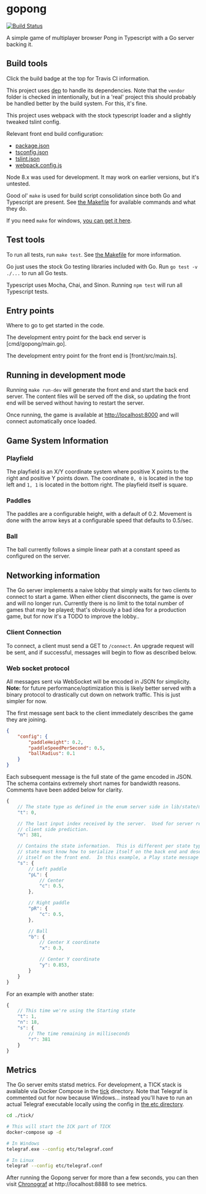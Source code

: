# gopong

[![Build Status](https://travis-ci.org/Evertras/gopong.svg?branch=master)](https://travis-ci.org/Evertras/gopong)

A simple game of multiplayer browser Pong in Typescript with a Go server backing it.

## Build tools

Click the build badge at the top for Travis CI information.

This project uses [dep](https://github.com/golang/dep) to handle its dependencies. Note that the
`vendor` folder is checked in intentionally, but in a 'real' project this should probably be
handled better by the build system.  For this, it's fine.

This project uses webpack with the stock typescript loader and a slightly tweaked tslint config.

Relevant front end build configuration:

* [package.json](package.json)
* [tsconfig.json](tsconfig.json)
* [tslint.json](tslint.json)
* [webpack.config.js](webpack.config.js)

Node 8.x was used for development.  It may work on earlier versions, but it's untested.

Good ol' `make` is used for build script consolidation since both Go and Typescript are present.
See [the Makefile](Makefile) for available commands and what they do.

If you need `make` for windows, [you can get it here](http://gnuwin32.sourceforge.net/packages/make.htm).

## Test tools

To run all tests, run `make test`.  See [the Makefile](Makefile) for more information.

Go just uses the stock Go testing libraries included with Go.  Run `go test -v ./...` to run all Go tests.

Typescript uses Mocha, Chai, and Sinon.  Running `npm test` will run all Typescript tests.

## Entry points

Where to go to get started in the code.

The development entry point for the back end server is [cmd/gopong/main.go].

The development entry point for the front end is [front/src/main.ts].

## Running in development mode

Running `make run-dev` will generate the front end and start the back end server.  The content files will be served
off the disk, so updating the front end will be served without having to restart the server.

Once running, the game is available at [http://localhost:8000](http://localhost:8000) and will connect automatically once loaded.

## Game System Information

### Playfield

The playfield is an X/Y coordinate system where positive X points to the right and positive Y
points down.  The coordinate `0, 0` is located in the top left and `1, 1` is located in the
bottom right.  The playfield itself is square.

### Paddles

The paddles are a configurable height, with a default of 0.2.  Movement is done with the arrow keys at
a configurable speed that defaults to 0.5/sec.

### Ball

The ball currently follows a simple linear path at a constant speed as configured on the server.

## Networking information

The Go server implements a naive lobby that simply waits for two clients to connect to start a game.
When either client disconnects, the game is over and will no longer run.  Currently there is no limit
to the total number of games that may be played; that's obviously a bad idea for a production game,
but for now it's a TODO to improve the lobby..

### Client Connection

To connect, a client must send a GET to `/connect`.  An upgrade request will be sent, and if successful,
messages will begin to flow as described below.

### Web socket protocol

All messages sent via WebSocket will be encoded in JSON for simplicity.  **Note:** for future
performance/optimization this is likely better served with a binary protocol to drastically
cut down on network traffic.  This is just simpler for now.

The first message sent back to the client immediately describes the game they are joining.

```json
{
    "config": {
        "paddleHeight": 0.2,
        "paddleSpeedPerSecond": 0.5,
        "ballRadius": 0.1
    }
}
```

Each subsequent message is the full state of the game encoded in JSON.  The schema contains extremely
short names for bandwidth reasons.  Comments have been added below for clarity.

```javascript
{
    // The state type as defined in the enum server side in lib/state/message/state.go
    "t": 0,

    // The last input index received by the server.  Used for server reconciliation and
    // client side prediction.
    "n": 381,

    // Contains the state information.  This is different per state type, and each
    // state must know how to serialize itself on the back end and deserialize
    // itself on the front end.  In this example, a Play state message is shown.
    "s": {
        // Left paddle
        "pL": {
            // Center
            "c": 0.5,
        },

        // Right paddle
        "pR": {
            "c": 0.5,
        },

        // Ball
        "b": {
            // Center X coordinate
            "x": 0.3,

            // Center Y coordinate
            "y": 0.853,
        }
    }
}
```

For an example with another state:

```javascript
{
    // This time we're using the Starting state
    "t": 1,
    "n": 18,
    "s": {
        // The time remaining in milliseconds
        "r": 381
    }
}
```

## Metrics

The Go server emits statsd metrics.  For development, a TICK stack is
available via Docker Compose in the [tick](tick) directory.  Note that
Telegraf is commented out for now because Windows... instead you'll
have to run an actual Telegraf executable locally using the config in
[the etc directory](tick/etc/telegraf.conf).

```bash
cd ./tick/

# This will start the ICK part of TICK
docker-compose up -d

# In Windows
telegraf.exe --config etc/telegraf.conf

# In Linux
telegraf --config etc/telegraf.conf
```

After running the Gopong server for more than a few seconds, you can then
visit [Chronograf](http://localhost:8888) at http://localhost:8888 to see metrics.
